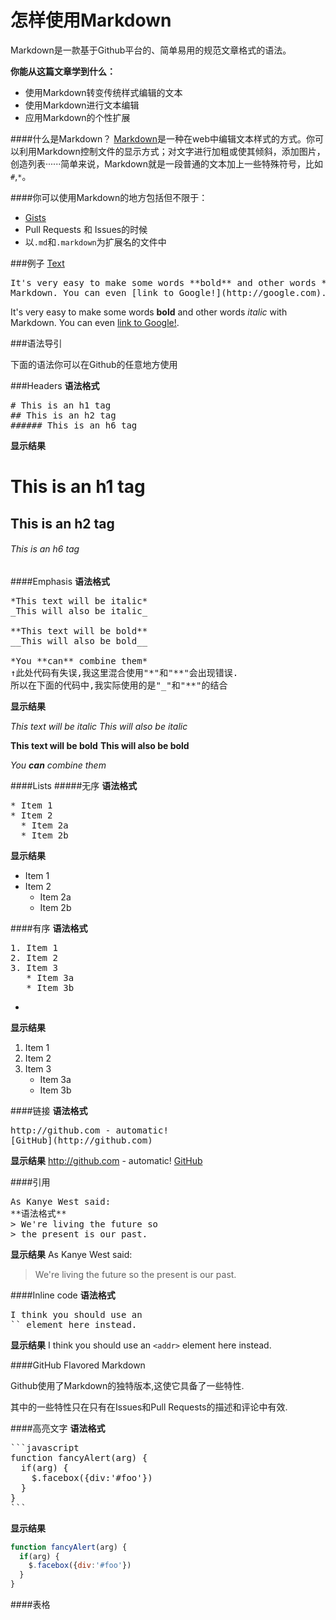 


怎样使用Markdown
======================

Markdown是一款基于Github平台的、简单易用的规范文章格式的语法。


**你能从这篇文章学到什么：**
* 使用Markdown转变传统样式编辑的文本
* 使用Markdown进行文本编辑
* 应用Markdown的个性扩展

####什么是Markdown？
[Markdown](http://daringfireball.net/projects/markdown/)是一种在web中编辑文本样式的方式。你可以利用Markdown控制文件的显示方式；对文字进行加粗或使其倾斜，添加图片，创造列表······简单来说，Markdown就是一段普通的文本加上一些特殊符号，比如<code>#</code>,<code>*</code>。

####你可以使用Markdown的地方包括但不限于：
* [Gists](https://gist.github.com/)
* Pull Requests 和 Issues的时候
* 以<code>.md</code>和<code>.markdown</code>为扩展名的文件中

###例子
<a href="# ">Text</a>

<pre id="text">It's very easy to make some words **bold** and other words *italic* with 
Markdown. You can even [link to Google!](http://google.com).
</pre>

It's very easy to make some words **bold** and other words *italic* with 
Markdown. You can even [link to Google!](http://google.com).

###语法导引

下面的语法你可以在Github的任意地方使用

###Headers
**语法格式**
<pre># This is an h1 tag
## This is an h2 tag
###### This is an h6 tag
</pre>

**显示结果**

# This is an h1 tag
## This is an h2 tag
###### This is an h6 tag

####Emphasis
**语法格式**
<pre>*This text will be italic*
_This will also be italic_

**This text will be bold**
__This will also be bold__

*You **can** combine them*
↑此处代码有失误,我这里混合使用"*"和"**"会出现错误.
所以在下面的代码中,我实际使用的是"_"和"**"的结合</pre>

**显示结果**

*This text will be italic*
_This will also be italic_

**This text will be bold**
__This will also be bold__

_You **can** combine them_

####Lists
#####无序
**语法格式**
<pre>
* Item 1
* Item 2
  * Item 2a
  * Item 2b</pre>
**显示结果**
* Item 1
* Item 2
  * Item 2a
  * Item 2b

####有序
**语法格式**

<pre>1. Item 1
2. Item 2
3. Item 3
   * Item 3a
   * Item 3b</pre>
   * 
**显示结果**

1. Item 1
2. Item 2
3. Item 3
   * Item 3a
   * Item 3b

####链接
**语法格式**
<pre>http://github.com - automatic!
[GitHub](http://github.com)</pre>
**显示结果**
http://github.com - automatic!
[GitHub](http://github.com)

####引用
<pre>As Kanye West said:
**语法格式**
> We're living the future so
> the present is our past.
</pre>
**显示结果**
As Kanye West said:

> We're living the future so
> the present is our past.

####Inline code
**语法格式**
<pre>I think you should use an
`<addr>` element here instead.</pre>
**显示结果**
I think you should use an
`<addr>` element here instead.

####GitHub Flavored Markdown

Github使用了Markdown的独特版本,这使它具备了一些特性.

其中的一些特性只在只有在Issues和Pull Requests的描述和评论中有效.

####高亮文字
**语法格式**
<pre>```javascript
function fancyAlert(arg) {
  if(arg) {
    $.facebox({div:'#foo'})
  }
}
```</pre>
**显示结果**
```javascript
function fancyAlert(arg) {
  if(arg) {
    $.facebox({div:'#foo'})
  }
}
```
####表格
